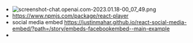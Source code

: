 - ![screenshot-chat.openai.com-2023.01.18-00_07_49.png](../assets/screenshot-chat.openai.com-2023.01.18-00_07_49_1674029317376_0.png)
- https://www.npmjs.com/package/react-player
- social media embed https://justinmahar.github.io/react-social-media-embed/?path=/story/embeds-facebookembed--main-example
-